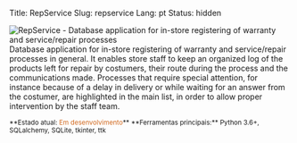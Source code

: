 Title: RepService
Slug: repservice
Lang: pt
Status: hidden


![RepService - Database application for in-store registering of warranty and service/repair processes]({filename}/images/projects/repservice.jpg)
Database application for in-store registering of warranty and service/repair processes in general. It enables store staff to keep an organized log of the products left for repair by costumers, their route during the process and the communications made. Processes that require special attention, for instance because of a delay in delivery or while waiting for an answer from the costumer, are highlighted in the main list, in order to allow proper intervention by the staff team.

<small>
**Estado atual: <span style="color:chocolate">Em desenvolvimento</span>**  
**Ferramentas principais:** Python 3.6+, SQLalchemy, SQLite, tkinter, ttk
</small>
